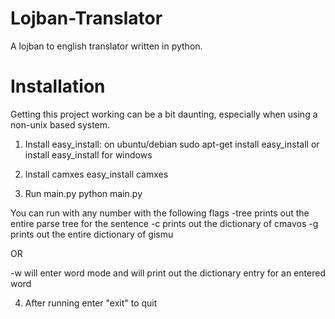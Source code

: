 Lojban-Translator
=================

A lojban to english translator written in python.



Installation
============


Getting this project working can be a bit daunting, especially when using a non-unix based system.


1. Install easy_install: on ubuntu/debian
    sudo apt-get install easy_install
or install easy_install for windows
2. Install camxes
   easy_install camxes

3. Run main.py
    python main.py

You can run with any number with the following flags
-tree prints out the entire parse tree for the sentence
-c prints out the dictionary of cmavos
-g prints out the entire dictionary of gismu

OR

-w will enter word mode and will print out the dictionary entry for an entered word

4. After running enter "exit" to quit


